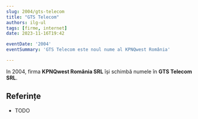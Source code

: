 ```yaml
---
slug: 2004/gts-telecom
title: "GTS Telecom"
authors: ilg-ul
tags: [firme, internet]
date: 2023-11-16T19:42

eventDate: '2004'
eventSummary: 'GTS Telecom este noul nume al KPNQwest România'

---
```


In 2004, firma **KPNQwest România SRL** își schimbă numele în
**GTS Telecom SRL**.

<!-- truncate -->

## Referințe

- TODO
